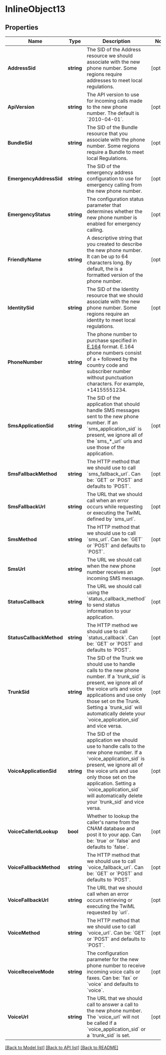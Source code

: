 # InlineObject13

## Properties

Name | Type | Description | Notes
------------ | ------------- | ------------- | -------------
**AddressSid** | **string** | The SID of the Address resource we should associate with the new phone number. Some regions require addresses to meet local regulations. | [optional] 
**ApiVersion** | **string** | The API version to use for incoming calls made to the new phone number. The default is &#x60;2010-04-01&#x60;. | [optional] 
**BundleSid** | **string** | The SID of the Bundle resource that you associate with the phone number. Some regions require a Bundle to meet local Regulations. | [optional] 
**EmergencyAddressSid** | **string** | The SID of the emergency address configuration to use for emergency calling from the new phone number. | [optional] 
**EmergencyStatus** | **string** | The configuration status parameter that determines whether the new phone number is enabled for emergency calling. | [optional] 
**FriendlyName** | **string** | A descriptive string that you created to describe the new phone number. It can be up to 64 characters long. By default, the is a formatted version of the phone number. | [optional] 
**IdentitySid** | **string** | The SID of the Identity resource that we should associate with the new phone number. Some regions require an identity to meet local regulations. | [optional] 
**PhoneNumber** | **string** | The phone number to purchase specified in [E.164](https://www.twilio.com/docs/glossary/what-e164) format.  E.164 phone numbers consist of a + followed by the country code and subscriber number without punctuation characters. For example, +14155551234. | 
**SmsApplicationSid** | **string** | The SID of the application that should handle SMS messages sent to the new phone number. If an &#x60;sms_application_sid&#x60; is present, we ignore all of the &#x60;sms_*_url&#x60; urls and use those of the application. | [optional] 
**SmsFallbackMethod** | **string** | The HTTP method that we should use to call &#x60;sms_fallback_url&#x60;. Can be: &#x60;GET&#x60; or &#x60;POST&#x60; and defaults to &#x60;POST&#x60;. | [optional] 
**SmsFallbackUrl** | **string** | The URL that we should call when an error occurs while requesting or executing the TwiML defined by &#x60;sms_url&#x60;. | [optional] 
**SmsMethod** | **string** | The HTTP method that we should use to call &#x60;sms_url&#x60;. Can be: &#x60;GET&#x60; or &#x60;POST&#x60; and defaults to &#x60;POST&#x60;. | [optional] 
**SmsUrl** | **string** | The URL we should call when the new phone number receives an incoming SMS message. | [optional] 
**StatusCallback** | **string** | The URL we should call using the &#x60;status_callback_method&#x60; to send status information to your application. | [optional] 
**StatusCallbackMethod** | **string** | The HTTP method we should use to call &#x60;status_callback&#x60;. Can be: &#x60;GET&#x60; or &#x60;POST&#x60; and defaults to &#x60;POST&#x60;. | [optional] 
**TrunkSid** | **string** | The SID of the Trunk we should use to handle calls to the new phone number. If a &#x60;trunk_sid&#x60; is present, we ignore all of the voice urls and voice applications and use only those set on the Trunk. Setting a &#x60;trunk_sid&#x60; will automatically delete your &#x60;voice_application_sid&#x60; and vice versa. | [optional] 
**VoiceApplicationSid** | **string** | The SID of the application we should use to handle calls to the new phone number. If a &#x60;voice_application_sid&#x60; is present, we ignore all of the voice urls and use only those set on the application. Setting a &#x60;voice_application_sid&#x60; will automatically delete your &#x60;trunk_sid&#x60; and vice versa. | [optional] 
**VoiceCallerIdLookup** | **bool** | Whether to lookup the caller&#39;s name from the CNAM database and post it to your app. Can be: &#x60;true&#x60; or &#x60;false&#x60; and defaults to &#x60;false&#x60;. | [optional] 
**VoiceFallbackMethod** | **string** | The HTTP method that we should use to call &#x60;voice_fallback_url&#x60;. Can be: &#x60;GET&#x60; or &#x60;POST&#x60; and defaults to &#x60;POST&#x60;. | [optional] 
**VoiceFallbackUrl** | **string** | The URL that we should call when an error occurs retrieving or executing the TwiML requested by &#x60;url&#x60;. | [optional] 
**VoiceMethod** | **string** | The HTTP method that we should use to call &#x60;voice_url&#x60;. Can be: &#x60;GET&#x60; or &#x60;POST&#x60; and defaults to &#x60;POST&#x60;. | [optional] 
**VoiceReceiveMode** | **string** | The configuration parameter for the new phone number to receive incoming voice calls or faxes. Can be: &#x60;fax&#x60; or &#x60;voice&#x60; and defaults to &#x60;voice&#x60;. | [optional] 
**VoiceUrl** | **string** | The URL that we should call to answer a call to the new phone number. The &#x60;voice_url&#x60; will not be called if a &#x60;voice_application_sid&#x60; or a &#x60;trunk_sid&#x60; is set. | [optional] 

[[Back to Model list]](../README.md#documentation-for-models) [[Back to API list]](../README.md#documentation-for-api-endpoints) [[Back to README]](../README.md)



